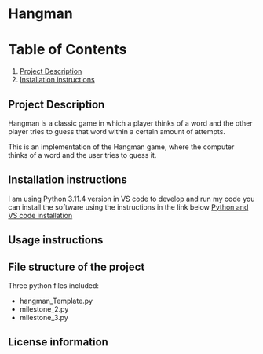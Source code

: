 # Hangman

# Table of Contents
1. [Project Description](#description)
2. [Installation instructions](#instruction)

## Project Description
Hangman is a classic game in which a player thinks of a word and the other player tries to guess that word within a certain amount of attempts.

This is an implementation of the Hangman game, where the computer thinks of a word and the user tries to guess it. 

## Installation instructions
I am using Python 3.11.4 version  in VS code to develop and run my code 
you can install the  software using the instructions in the link below 
[Python and VS code installation](https://code.visualstudio.com/docs/python/python-tutorial)


## Usage instructions

## File structure of the project
Three python files included:
- hangman_Template.py
- milestone_2.py
- milestone_3.py

## License information

